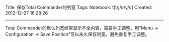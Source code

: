 Title: 保存Total Commander的列宽
Tags: 
Notebook: t[t/j/o/y/c]
Created: 2012-12-27 16:28:26

------

Total Commander的默认列宽经常显示不全内容，需要手工调整，用"Menu -> Configuration -> Save Position"可以永久保存列宽，避免重复手工调整。